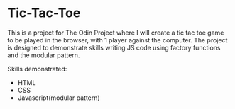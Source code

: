 # Tic-Tac-Toe

This is a project for The Odin Project where I will create a tic tac toe game to be played in the browser, with 1 player against the computer. The project is designed to demonstrate skills writing JS code using factory functions and the modular pattern.

Skills demonstrated:
 - HTML
 - CSS
 - Javascript(modular pattern)
